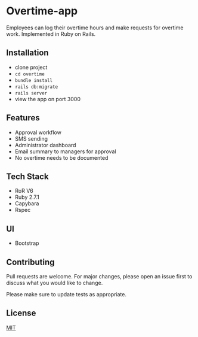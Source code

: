 # Overtime-app

Employees can log their overtime hours and make requests for overtime work. Implemented in Ruby on Rails.

## Installation

- clone project
- `cd overtime`
- `bundle install`
- `rails db:migrate`
- `rails server`
- view the app on port 3000

## Features

- Approval workflow
- SMS sending
- Administrator dashboard
- Email summary to managers for approval
- No overtime needs to be documented

## Tech Stack
- RoR V6
- Ruby 2.7.1
- Capybara
- Rspec

## UI 
- Bootstrap


## Contributing
Pull requests are welcome. For major changes, please open an issue first to discuss what you would like to change.

Please make sure to update tests as appropriate.

## License
[MIT](https://choosealicense.com/licenses/mit/)